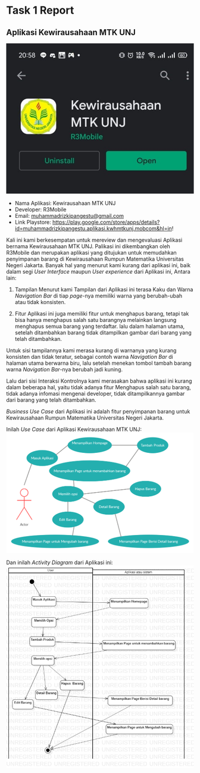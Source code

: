 # Task 1 Report
## Aplikasi Kewirausahaan MTK UNJ
![PlaystoreApp](https://github.com/RealizeID/HCI/blob/hw2/Task%201%20%20Report/PlaystoreApp.jpeg)
* Nama Aplikasi: Kewirausahaan MTK UNJ
* Developer: R3Mobile
* Email: muhammadrizkipangestu@gmail.com
* Link Playstore: https://play.google.com/store/apps/details?id=muhammadrizkipangestu.aplikasi.kwhmtkunj.mobcom&hl=in!

Kali ini kami berkesempatan untuk mereview dan mengevaluasi Aplikasi bernama Kewirausahaan MTK UNJ. Palikasi ini dikembangkan oleh R3Mobile dan merupakan aplikasi yang ditujukan untuk memudahkan penyimpanan barang di Kewirausahaan Rumpun Matematika Universitas Negeri Jakarta. Banyak hal yang menurut kami kurang dari aplikasi ini, baik dalam segi _User Interface_ maupun _User experience_ dari Aplikasi ini, Antara lain:

1. Tampilan
Menurut kami Tampilan dari Aplikasi ini terasa Kaku dan Warna _Navigation Bar_ di tiap _page_-nya memiliki warna yang berubah-ubah atau tidak konsisten.

2. Fitur
Aplikasi ini juga memiliki fitur untuk menghapus barang, tetapi tak bisa hanya menghapus salah satu barangnya melainkan langsung menghapus semua barang yang terdaftar. lalu dalam halaman utama, setelah ditambahkan barang tidak ditampilkan gambar dari barang yang telah ditambahkan. 

Untuk sisi tampilannya kami merasa kurang di warnanya yang kurang konsisten dan tidak teratur, sebagai contoh warna _Navigation Bar_ di halaman utama berwarna biru, lalu setelah menekan tombol tambah barang warna _Navigation Bar_-nya berubah jadi kuning.

Lalu dari sisi Interaksi Kontrolnya kami merasakan bahwa aplikasi ini kurang dalam beberapa hal, yaitu tidak adanya fitur Menghapus salah satu barang, tidak adanya infomasi mengenai developer, tidak ditampilkannya gambar dari barang yang telah ditambahkan.

_Business Use Case_ dari Aplikasi ini adalah fitur penyimpanan barang untuk Kewirausahaan Rumpun Matematika Universitas Negeri Jakarta. 

Inilah _Use Case_ dari Aplikasi Kewirausahaan MTK UNJ: 
![Lihat Disini](https://github.com/RealizeID/HCI/blob/hw2/Task%201%20%20Report/Use%20Case/Use%20Case.png)

Dan inilah _Activity Diagram_ dari Aplikasi ini:
![Lihat Disini](https://github.com/RealizeID/HCI/blob/hw2/Task%201%20%20Report/Activity%20Diagram/Activity%20Diagram.png)
